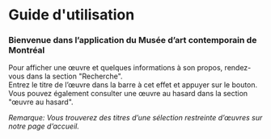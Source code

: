 # Guide d'utilisation

### Bienvenue dans l’application du Musée d’art contemporain de Montréal

Pour afficher une œuvre et quelques informations à son propos, rendez-vous dans la section "Recherche".  
Entrez le titre de l’œuvre dans la barre à cet effet et appuyer sur le bouton.  
Vous pouvez également consulter une œuvre au hasard dans la section "œuvre au hasard".  

_Remarque: Vous trouverez des titres d’une sélection restreinte d’œuvres sur notre page d’accueil._
